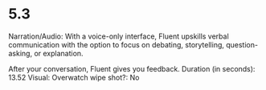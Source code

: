 # 5.3

Narration/Audio: With a voice-only interface, Fluent upskills verbal communication with the option to focus on debating, storytelling, question-asking, or explanation. 

After your conversation, Fluent gives you feedback. 
Duration (in seconds): 13.52
Visual: Overwatch wipe
shot?: No
